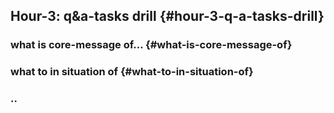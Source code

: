 ## Hour-3: q&a-tasks drill {#hour-3-q-a-tasks-drill}

### what is core-message of… {#what-is-core-message-of}

### what to in situation of {#what-to-in-situation-of}

### ..